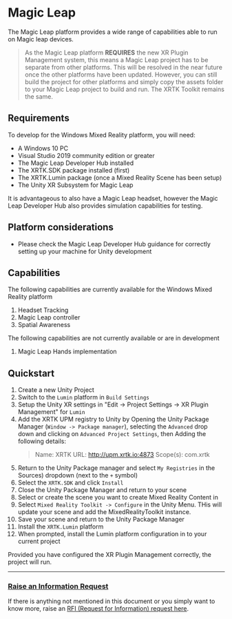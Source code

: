 # Magic Leap

The Magic Leap platform provides a wide range of capabilities able to run on Magic leap devices.

> As the Magic Leap platform **REQUIRES** the new XR Plugin Management system, this means a Magic Leap project has to be separate from other platforms.  This will be resolved in the near future once the other platforms have been updated.
> However, you can still build the project for other platforms and simply copy the assets folder to your Magic Leap project to build and run. The XRTK Toolkit remains the same.

## Requirements

To develop for the Windows Mixed Reality platform, you will need:

* A Windows 10 PC
* Visual Studio 2019 community edition or greater
* The Magic Leap Developer Hub installed
* The XRTK.SDK package installed (first)
* The XRTK.Lumin package (once a Mixed Reality Scene has been setup)
* The Unity XR Subsystem for Magic Leap

It is advantageous to also have a Magic Leap headset, however the Magic Leap Developer Hub also provides simulation capabilities for testing.

## Platform considerations

* Please check the Magic Leap Developer Hub guidance for correctly setting up your machine for Unity development


## Capabilities

The following capabilities are currently available for the Windows Mixed Reality platform

1. Headset Tracking
2. Magic Leap controller
3. Spatial Awareness

The following capabilities are not currently available or are in development

1. Magic Leap Hands implementation

## Quickstart

1. Create a new Unity Project
2. Switch to the `Lumin` platform in `Build Settings`
3. Setup the Unity XR settings in "Edit -> Project Settings -> XR Plugin Management" for `Lumin`
4. Add the XRTK UPM registry to Unity by Opening the Unity Package Manager (`Window -> Package manager`), selecting the `Advanced` drop down and clicking on `Advanced Project Settings`, then Adding the following details:
    > Name: XRTK
    > URL: http://upm.xrtk.io:4873
    > Scope(s): com.xrtk
5. Return to the Unity Package manager and select `My Registries` in the Sources) dropdown (next to the `+` symbol)
6. Select the `XRTK.SDK` and click `Install`
7. Close the Unity Package Manager and return to your scene
8. Select or create the scene you want to create Mixed Reality Content in
9. Select `Mixed Reality Toolkit -> Configure` in the Unity Menu. THis will update your scene and add the MixedRealityToolkit instance.
10. Save your scene and return to the Unity Package Manager
11. Install the `XRTK.Lumin` platform
12. When prompted, install the Lumin platform configuration in to your current project


Provided you have configured the XR Plugin Management correctly, the project will run.

---

### [**Raise an Information Request**](https://github.com/XRTK/XRTK-Core/issues/new?assignees=&labels=question&template=request_for_information.md&title=)

If there is anything not mentioned in this document or you simply want to know more, raise an [RFI (Request for Information) request here](https://github.com/XRTK/XRTK-Core/issues/new?assignees=&labels=question&template=request_for_information.md&title=).
